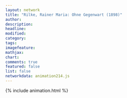 ```yaml
---
layout: network
title: "Rilke, Rainer Maria: Ohne Gegenwart (1898)"
author:
description:
headline:
modified:
category:
tags:
imagefeature: 
mathjax: 
chart: 
comments: true
featured: false
list: false
networkdata: animation214.js
---
```

{% include animation.html %}
